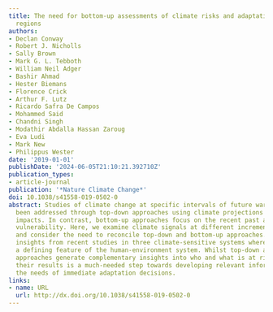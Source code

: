 ```yaml
---
title: The need for bottom-up assessments of climate risks and adaptation in climate-sensitive
  regions
authors:
- Declan Conway
- Robert J. Nicholls
- Sally Brown
- Mark G. L. Tebboth
- William Neil Adger
- Bashir Ahmad
- Hester Biemans
- Florence Crick
- Arthur F. Lutz
- Ricardo Safra De Campos
- Mohammed Said
- Chandni Singh
- Modathir Abdalla Hassan Zaroug
- Eva Ludi
- Mark New
- Philippus Wester
date: '2019-01-01'
publishDate: '2024-06-05T21:10:21.392710Z'
publication_types:
- article-journal
publication: '*Nature Climate Change*'
doi: 10.1038/s41558-019-0502-0
abstract: Studies of climate change at specific intervals of future warming have primarily
  been addressed through top-down approaches using climate projections and modelled
  impacts. In contrast, bottom-up approaches focus on the recent past and present
  vulnerability. Here, we examine climate signals at different increments of warming
  and consider the need to reconcile top-down and bottom-up approaches. We synthesise
  insights from recent studies in three climate-sensitive systems where change is
  a defining feature of the human-environment system. Whilst top-down and bottom-up
  approaches generate complementary insights into who and what is at risk, integrating
  their results is a much-needed step towards developing relevant information to address
  the needs of immediate adaptation decisions.
links:
- name: URL
  url: http://dx.doi.org/10.1038/s41558-019-0502-0
---
```

